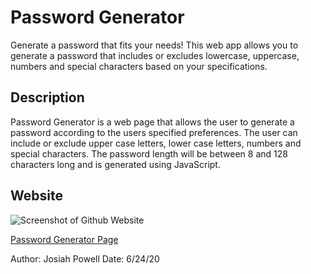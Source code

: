 # Password Generator

Generate a password that fits your needs! This web app allows you to generate a password that includes or excludes lowercase, uppercase, numbers and special characters based on your specifications.

## Description

Password Generator is a web page that allows the user to generate a password according to the users specified preferences. The user can include or exclude upper case letters, lower case letters, numbers and special characters. The password length will be between 8 and 128 characters long and is generated using JavaScript.

## Website


![Screenshot of Github Website](https://joepall.github.io/Password-Generator/assets/images/screenshot.png)


[Password Generator Page](https://joepall.github.io/Password-Generator/)


Author: Josiah Powell
Date: 6/24/20
